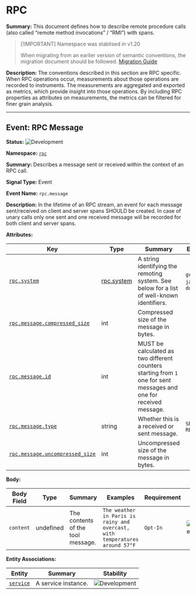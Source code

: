 # RPC

**Summary:** This document defines how to describe remote procedure calls (also called “remote method invocations” / “RMI”) with spans.

> [!IMPORTANT]  Namespace was stablised in v1.20
>
> When migrating from an earlier version of semantic conventions, the migration document should be followed. [Migration Guide](#rpc)

**Description:** The conventions described in this section are RPC specific. When RPC operations occur, measurements about those operations are recorded to instruments. The measurements are aggregated and exported as metrics, which provide insight into those operations. By including RPC properties as attributes on measurements, the metrics can be filtered for finer grain analysis.

---------------------------------

## Event: RPC Message

**Status:** ![Development](https://img.shields.io/badge/-development-blue)

**Namespace:** [`rpc`](README.md)

**Summary:** Describes a message sent or received within the context of an RPC call.

**Signal Type:** Event

**Event Name:** `rpc.message`

**Description:** In the lifetime of an RPC stream, an event for each message sent/received on client and server spans SHOULD be created. In case of unary calls only one sent and one received message will be recorded for both client and server spans.

**Attributes:**

|Key|Type|Summary|Examples|Requirement|Stability|
|---|---|---|---|---|--|
| [`rpc.system`](attribute-custom.md) | [rpc.system](type-custom.md) | A string identifying the remoting system. See below for a list of well-known identifiers. | `grpc`; `java_rmi`; `dotnet_wcf` | `Required` | ![Development](https://img.shields.io/badge/-development-blue) |
| [`rpc.message.compressed_size`](attribute-custom.md) | int | Compressed size of the message in bytes. |  | `Recommended` | ![Development](https://img.shields.io/badge/-development-blue) |
| [`rpc.message.id`](attribute-custom.md) | int | MUST be calculated as two different counters starting from `1` one for sent messages and one for received message. |  | `Recommended` | ![Development](https://img.shields.io/badge/-development-blue) |
| [`rpc.message.type`](attribute-custom.md) | string | Whether this is a received or sent message. | `SENT`; `RECEIVED` | `Recommended` | ![Development](https://img.shields.io/badge/-development-blue) |
| [`rpc.message.uncompressed_size`](attribute-custom.md) | int | Uncompressed size of the message in bytes. |  | `Recommended` | ![Development](https://img.shields.io/badge/-development-blue) |

**Body:**

|Body Field|Type|Summary|Examples|Requirement|Stability|
|---|---|---|---|---|---|
| `content` | undefined | The contents of the tool message. | `The weather in Paris is rainy and overcast, with temperatures around 57°F` | `Opt-In` | ![Development](https://img.shields.io/badge/-development-blue) |

**Entity Associations:**

|Entity|Summary|Stability|
|---|---|---|
|[`service`](entity-custom.md)|A service instance.|![Development](https://img.shields.io/badge/-development-blue) |
